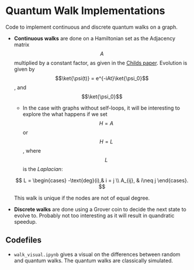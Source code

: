 # Quantum Walk Implementations
Code to implement continuous and discrete quantum walks on a graph. 
- **Continuous walks** are done on a Hamiltonian set as the Adjacency matrix $$A$$ multiplied by a constant factor, as given in the <a href=https://arxiv.org/pdf/quant-ph/0209131>Childs paper</a>. Evolution is given by $$\ket{\psi(t)} = e^{-iAt}\ket{\psi_0}$$, and $$\ket{\psi_0}$$
    - In the case with graphs without self-loops, it will be interesting to explore the what happens if we set $$H=A$$ or $$H=L$$, where $$L$$ is the *Laplacian*:
    
    $$ L = \begin{cases}
        -\text{deg}(i),& i = j \\
        A_{ij}, & i\neq j
    \end{cases}. $$
  
    This walk is unique if the nodes are not of equal degree.
- **Discrete walks** are done using a Grover coin to decide the next state to evolve to. Probably not too interesting as it will result in quandratic speedup.

## Codefiles
- <code>walk_visual.ipynb</code> gives a visual on the differences between random and quantum walks. The quantum walks are classically simulated.
